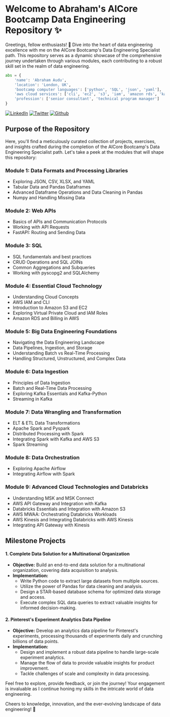 # Welcome to Abraham's AICore Bootcamp Data Engineering Repository ✨

Greetings, fellow enthusiasts! 👋 Dive into the heart of data engineering excellence with me on the AICore Bootcamp's Data Engineering Specialist path. This repository serves as a dynamic showcase of the comprehensive journey undertaken through various modules, each contributing to a robust skill set in the realm of data engineering.

```python
abs = {
    'name': 'Abraham Audu',
    'location': 'London, UK',
    'bootcamp computer languages': ['python', 'SQL', 'json', 'yaml'],
    'aws cloud services': ['cli', 'ec2', 's3', 'iam', 'amazon rds', 'kafka', 'spark', 'airflow', 'databricks', 'kinesis'],
    'profession': ['senior consultant', 'technical program manager']
}
```
[![LinkedIn](https://onedrive.live.com/embed?resid=A2D9CDEC6C07694B%21312296&authkey=%21ADPWtzaMqQH_6n0&width=48&height=48)](https://www.linkedin.com/in/abraham-audu-39ba8927/)
[![Twitter](https://onedrive.live.com/embed?resid=A2D9CDEC6C07694B%21312391&authkey=%21ANFnY3forRc5Olc&width=48&height=48)](https://twitter.com/abraham_audu_7)
[![Github](https://onedrive.live.com/embed?resid=A2D9CDEC6C07694B%21312252&authkey=%21AI_zh6e5JeF8zfA&width=48&height=48)](https://github.com/ReturnOfAbs/ReturnOfAbs)

## Purpose of the Repository

Here, you'll find a meticulously curated collection of projects, exercises, and insights crafted during the completion of the AICore Bootcamp's Data Engineering Specialist path. Let's take a peek at the modules that will shape this repository:

### Module 1: Data Formats and Processing Libraries
- Exploring JSON, CSV, XLSX, and YAML
- Tabular Data and Pandas Dataframes
- Advanced Dataframe Operations and Data Cleaning in Pandas
- Numpy and Handling Missing Data

### Module 2: Web APIs
- Basics of APIs and Communication Protocols
- Working with API Requests
- FastAPI: Routing and Sending Data

### Module 3: SQL
- SQL fundamentals and best practices
- CRUD Operations and SQL JOINs
- Common Aggregations and Subqueries
- Working with pyscopg2 and SQLAlchemy

### Module 4: Essential Cloud Technology
- Understanding Cloud Concepts
- AWS IAM and CLI
- Introduction to Amazon S3 and EC2
- Exploring Virtual Private Cloud and IAM Roles
- Amazon RDS and Billing in AWS

### Module 5: Big Data Engineering Foundations
- Navigating the Data Engineering Landscape
- Data Pipelines, Ingestion, and Storage
- Understanding Batch vs Real-Time Processing
- Handling Structured, Unstructured, and Complex Data

### Module 6: Data Ingestion
- Principles of Data Ingestion
- Batch and Real-Time Data Processing
- Exploring Kafka Essentials and Kafka-Python
- Streaming in Kafka

### Module 7: Data Wrangling and Transformation
- ELT & ETL Data Transformations
- Apache Spark and Pyspark
- Distributed Processing with Spark
- Integrating Spark with Kafka and AWS S3
- Spark Streaming

### Module 8: Data Orchestration
- Exploring Apache Airflow
- Integrating Airflow with Spark

### Module 9: Advanced Cloud Technologies and Databricks
- Understanding MSK and MSK Connect
- AWS API Gateway and Integration with Kafka
- Databricks Essentials and Integration with Amazon S3
- AWS MWAA: Orchestrating Databricks Workloads
- AWS Kinesis and Integrating Databricks with AWS Kinesis
- Integrating API Gateway with Kinesis

## Milestone Projects

#### 1. Complete Data Solution for a Multinational Organization
- **Objective:** Build an end-to-end data solution for a multinational organization, covering data acquisition to analysis.
- **Implementation:**
  - Write Python code to extract large datasets from multiple sources.
  - Utilize the power of Pandas for data cleaning and analysis.
  - Design a STAR-based database schema for optimized data storage and access.
  - Execute complex SQL data queries to extract valuable insights for informed decision-making.

#### 2. Pinterest's Experiment Analytics Data Pipeline
- **Objective:** Develop an analytics data pipeline for Pinterest's experiments, processing thousands of experiments daily and crunching billions of data points.
- **Implementation:**
  - Design and implement a robust data pipeline to handle large-scale experiment analytics.
  - Manage the flow of data to provide valuable insights for product improvement.
  - Tackle challenges of scale and complexity in data processing.

Feel free to explore, provide feedback, or join the journey! Your engagement is invaluable as I continue honing my skills in the intricate world of data engineering.

Cheers to knowledge, innovation, and the ever-evolving landscape of data engineering! 🚀


<!--
**AICoreCitizen/AICoreCitizen** is a ✨ _special_ ✨ repository because its `README.md` (this file) appears on your GitHub profile.

Here are some ideas to get you started:

- 🔭 I’m currently working on ...
- 🌱 I’m currently learning ...
- 👯 I’m looking to collaborate on ...
- 🤔 I’m looking for help with ...
- 💬 Ask me about ...
- 📫 How to reach me: ...
- 😄 Pronouns: ...
- ⚡ Fun fact: ...
-->
